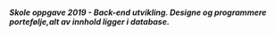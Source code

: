 <h5> Skole oppgave 2019 - Back-end utvikling. Designe og programmere portefølje,alt av innhold ligger i database. 
